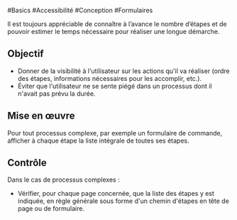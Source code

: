 
#Basics #Accessibilité #Conception #Formulaires

Il est toujours appréciable de connaître à l’avance le nombre d’étapes et de pouvoir estimer le temps nécessaire pour réaliser une longue démarche.


## Objectif

* Donner de la visibilité à l'utilisateur sur les actions qu'il va réaliser (ordre des étapes, informations nécessaires pour les accomplir, etc.).
* Éviter que l'utilisateur ne se sente piégé dans un processus dont il n'avait pas prévu la durée.

## Mise en œuvre

Pour tout processus complexe, par exemple un formulaire de commande, afficher à chaque étape la liste intégrale de toutes ses étapes.

## Contrôle

Dans le cas de processus complexes :

* Vérifier, pour chaque page concernée, que la liste des étapes y est indiquée, en règle générale sous forme d'un chemin d'étapes en tête de page ou de formulaire.

